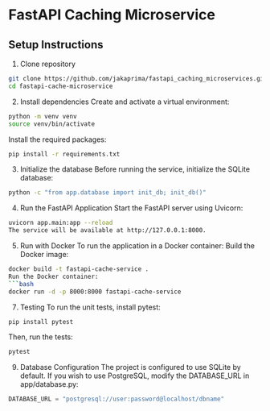 # FastAPI Caching Microservice
## Setup Instructions
1. Clone repository
``` sh
git clone https://github.com/jakaprima/fastapi_caching_microservices.git
cd fastapi-cache-microservice
```

2. Install dependencies
Create and activate a virtual environment:

``` bash
python -m venv venv
source venv/bin/activate
```

Install the required packages:
``` bash
pip install -r requirements.txt
```

3. Initialize the database
Before running the service, initialize the SQLite database:

``` bash
python -c "from app.database import init_db; init_db()"
```

4. Run the FastAPI Application
Start the FastAPI server using Uvicorn:

```bash
uvicorn app.main:app --reload
The service will be available at http://127.0.0.1:8000.
```

5. Run with Docker
To run the application in a Docker container:
Build the Docker image:

``` bash
docker build -t fastapi-cache-service .
Run the Docker container:
```bash
docker run -d -p 8000:8000 fastapi-cache-service
```

7. Testing
To run the unit tests, install pytest:
```bash
pip install pytest
```

Then, run the tests:

``` bash
pytest
```

9. Database Configuration
The project is configured to use SQLite by default. If you wish to use PostgreSQL, modify the DATABASE_URL in app/database.py:

```python
DATABASE_URL = "postgresql://user:password@localhost/dbname"
```